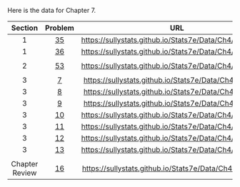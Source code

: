 Here is the data for Chapter 7.

|Section|Problem|URL|
|:---:|:---:|:---:|
|1|[35](https://sullystats.github.io/Stats7e/Data/Ch4/7_1_35.csv)|<a>https://sullystats.github.io/Stats7e/Data/Ch4/7_1_35.csv</a><br/>|
|1|[36](https://sullystats.github.io/Stats7e/Data/Ch4/7_1_36.csv)|<a>https://sullystats.github.io/Stats7e/Data/Ch4/7_1_36.csv</a><br/>|
| | |
|2|[53](https://sullystats.github.io/Stats7e/Data/Ch4/7_2_53.csv)|<a>https://sullystats.github.io/Stats7e/Data/Ch4/7_2_53.csv</a><br/>|
| | |
|3|[7](https://sullystats.github.io/Stats7e/Data/Ch4/7_3_7.csv)|<a>https://sullystats.github.io/Stats7e/Data/Ch4/7_3_7.csv</a><br/>|
|3|[8](https://sullystats.github.io/Stats7e/Data/Ch4/7_3_8.csv)|<a>https://sullystats.github.io/Stats7e/Data/Ch4/7_3_8.csv</a><br/>|
|3|[9](https://sullystats.github.io/Stats7e/Data/Ch4/7_3_9.csv)|<a>https://sullystats.github.io/Stats7e/Data/Ch4/7_3_9.csv</a><br/>|
|3|[10](https://sullystats.github.io/Stats7e/Data/Ch4/7_3_10.csv)|<a>https://sullystats.github.io/Stats7e/Data/Ch4/7_3_10.csv</a><br/>|
|3|[11](https://sullystats.github.io/Stats7e/Data/Ch4/7_3_11.csv)|<a>https://sullystats.github.io/Stats7e/Data/Ch4/7_3_11.csv</a><br/>|
|3|[12](https://sullystats.github.io/Stats7e/Data/Ch4/7_3_12.csv)|<a>https://sullystats.github.io/Stats7e/Data/Ch4/7_3_12.csv</a><br/>|
|3|[13](https://sullystats.github.io/Stats7e/Data/Ch4/7_3_13.csv)|<a>https://sullystats.github.io/Stats7e/Data/Ch4/7_3_13.csv</a><br/>|
| | |
|Chapter Review|[16](https://sullystats.github.io/Stats7e/Data/Ch4/7_r_16.csv)|<a>https://sullystats.github.io/Stats7e/Data/Ch4/7_r_16.csv</a><br/>|
